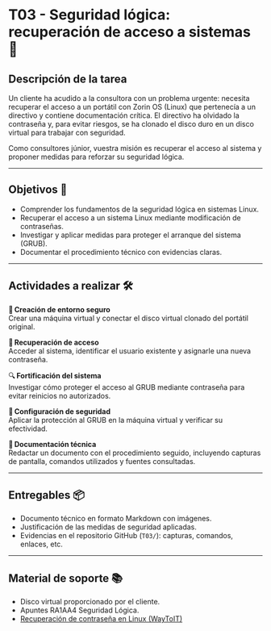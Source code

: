 # T03 - Seguridad lógica: recuperación de acceso a sistemas 🔐

## Descripción de la tarea
Un cliente ha acudido a la consultora con un problema urgente: necesita recuperar el acceso a un portátil con Zorin OS (Linux) que pertenecía a un directivo y contiene documentación crítica. El directivo ha olvidado la contraseña y, para evitar riesgos, se ha clonado el disco duro en un disco virtual para trabajar con seguridad.

Como consultores júnior, vuestra misión es recuperar el acceso al sistema y proponer medidas para reforzar su seguridad lógica.

---

## Objetivos 🎯
- Comprender los fundamentos de la seguridad lógica en sistemas Linux.
- Recuperar el acceso a un sistema Linux mediante modificación de contraseñas.
- Investigar y aplicar medidas para proteger el arranque del sistema (GRUB).
- Documentar el procedimiento técnico con evidencias claras.

---

## Actividades a realizar 🛠️

🔧 **Creación de entorno seguro**  
Crear una máquina virtual y conectar el disco virtual clonado del portátil original.

👤 **Recuperación de acceso**  
Acceder al sistema, identificar el usuario existente y asignarle una nueva contraseña.

🔍 **Fortificación del sistema**  
Investigar cómo proteger el acceso al GRUB mediante contraseña para evitar reinicios no autorizados.

🔐 **Configuración de seguridad**  
Aplicar la protección al GRUB en la máquina virtual y verificar su efectividad.

📝 **Documentación técnica**  
Redactar un documento con el procedimiento seguido, incluyendo capturas de pantalla, comandos utilizados y fuentes consultadas.

---

## Entregables 📦
- Documento técnico en formato Markdown con imágenes.
- Justificación de las medidas de seguridad aplicadas.
- Evidencias en el repositorio GitHub (`T03/`): capturas, comandos, enlaces, etc.

---

## Material de soporte 📚
- Disco virtual proporcionado por el cliente.
- Apuntes RA1AA4 Seguridad Lógica.
- [Recuperación de contraseña en Linux (WayToIT)](https://waytoit.wordpress.com/2013/06/06/recuperando-password-en-ubuntu/)
